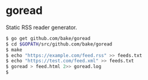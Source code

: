 # goread

Static RSS reader generator.

```bash
$ go get github.com/bake/goread
$ cd $GOPATH/src/github.com/bake/goread
$ make
$ echo "https://example.com/feed.rss" >> feeds.txt
$ echo "https://test.com/feed.xml" >> feeds.txt
$ goread > feed.html 2>> goread.log
$
```
